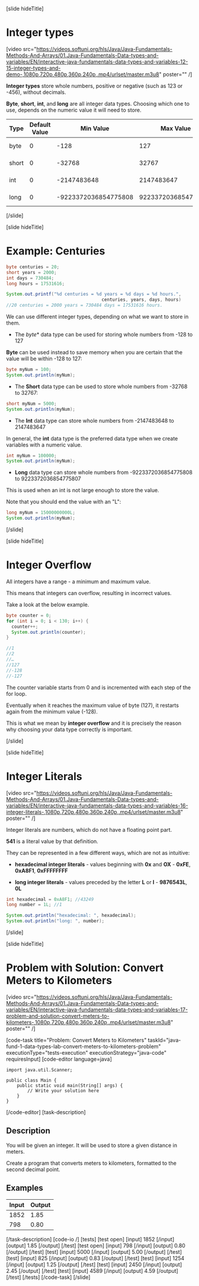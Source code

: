 [slide hideTitle]
# Integer types

[video src="https://videos.softuni.org/hls/Java/Java-Fundamentals-Methods-And-Arrays/01.Java-Fundamentals-Data-types-and-variables/EN/interactive-java-fundamentals-data-types-and-variables-12-15-integer-types-and-demo-,1080p,720p,480p,360p,240p,.mp4/urlset/master.m3u8" poster="" /]

**Integer types** store whole numbers, positive or negative (such as 123 or -456), without decimals.

**Byte**, **short**, **int**, and **long** are all integer data types. Choosing which one to use, depends on the numeric value it will need to store.

|Type| Default Value | Min Value | Max Value| Size |
|-----|------|-----|------|-----|
| byte | 0 | -128 | 127 | 8 bit |
| short | 0 | -32768 | 32767 | 16 bit |
| int | 0 | -2147483648 | 2147483647 | 32 bit |
| long | 0 | -9223372036854775808 | 9223372036854775807 | 64 bit |

[/slide]

[slide hideTitle]
# Example: Centuries

```java live
byte centuries = 20; 
short years = 2000; 
int days = 730484;
long hours = 17531616; 

System.out.printf("%d centuries = %d years = %d days = %d hours.", 
                                    centuries, years, days, hours)
//20 centuries = 2000 years = 730484 days = 17531616 hours.
```

We can use different integer types, depending on what we want to store in them. 

- The *byte** data type can be used for storing whole numbers from -128 to 127

**Byte** can be used instead to save memory when you are certain that the value will be within -128 to 127:

```java live
byte myNum = 100;
System.out.println(myNum);
```

- The **Short** data type can be used to store whole numbers from -32768 to 32767:

```java live
short myNum = 5000;
System.out.println(myNum);
```

- The **Int** data type can store whole numbers from -2147483648 to 2147483647

In general, the **int** data type is the preferred data type when we create variables with a numeric value.

```java live
int myNum = 100000;
System.out.println(myNum);
```

- **Long** data type can store whole numbers from -9223372036854775808  to 9223372036854775807

This is used when an int is not large enough to store the value.

Note that you should end the value with an "L":

```java live
long myNum = 15000000000L;
System.out.println(myNum);
```
[/slide]

[slide hideTitle]
# Integer Overflow

All integers have a range - a minimum and maximum value. 

This means that integers can overflow, resulting in incorrect values. 

Take a look at the below example.

```java
byte counter = 0;
for (int i = 0; i < 130; i++) {
  counter++;
  System.out.println(counter);
}

//1
//2
//…
//127
//-128
//-127
```

The counter variable starts from 0 and is incremented with each step of the for loop. 

Eventually when it reaches the maximum value of byte (127), it restarts again from the minimum value (-128). 

This is what we mean by **integer overflow** and it is precisely the reason why choosing your data type correctly is important. 

[/slide]

[slide hideTitle]
# Integer Literals

[video src="https://videos.softuni.org/hls/Java/Java-Fundamentals-Methods-And-Arrays/01.Java-Fundamentals-Data-types-and-variables/EN/interactive-java-fundamentals-data-types-and-variables-16-integer-literals-,1080p,720p,480p,360p,240p,.mp4/urlset/master.m3u8" poster="" /]

Integer literals are numbers, which do not have a floating point part. 

**541** is a literal value by that definition.

They can be represented in a few different ways, which are not as intuitive:

- **hexadecimal integer literals** - values beginning with **0x** and **OX** - **0xFE**, **0xA8F1**, **0xFFFFFFFF**

- **long integer literals** - values preceded by the letter **L** or **l** - **9876543L**, **0L**

```java live
int hexadecimal = 0xA8F1; //43249
long number = 1L; //1

System.out.println("hexadecimal: ", hexadecimal);
System.out.println("long: ", number);
```

[/slide]


[slide hideTitle]
# Problem with Solution: Convert Meters to Kilometers

[video src="https://videos.softuni.org/hls/Java/Java-Fundamentals-Methods-And-Arrays/01.Java-Fundamentals-Data-types-and-variables/EN/interactive-java-fundamentals-data-types-and-variables-17-problem-and-solution-convert-meters-to-kilometers-,1080p,720p,480p,360p,240p,.mp4/urlset/master.m3u8" poster="" /]

[code-task title="Problem: Convert Meters to Kilometers" taskId="java-fund-1-data-types-lab-convert-meters-to-kilometers-problem" executionType="tests-execution" executionStrategy="java-code" requiresInput]
[code-editor language=java]
```
import java.util.Scanner;

public class Main {
    public static void main(String[] args) {
        // Write your solution here
    }
}
```
[/code-editor]
[task-description]
## Description
You will be given an integer. It will be used to store a given distance in meters.

Create a program that converts meters to kilometers, formatted to the second decimal point.

## Examples
|**Input**|**Output**|
|-----|------|
| 1852 | 1.85 |
| 798 | 0.80 |


[/task-description]
[code-io /]
[tests]
[test open]
[input]
1852
[/input]
[output]
1.85
[/output]
[/test]
[test open]
[input]
798
[/input]
[output]
0.80
[/output]
[/test]
[test]
[input]
5000
[/input]
[output]
5.00
[/output]
[/test]
[test]
[input]
825
[/input]
[output]
0.83
[/output]
[/test]
[test]
[input]
1254
[/input]
[output]
1.25
[/output]
[/test]
[test]
[input]
2450
[/input]
[output]
2.45
[/output]
[/test]
[test]
[input]
4589
[/input]
[output]
4.59
[/output]
[/test]
[/tests]
[/code-task]
[/slide]